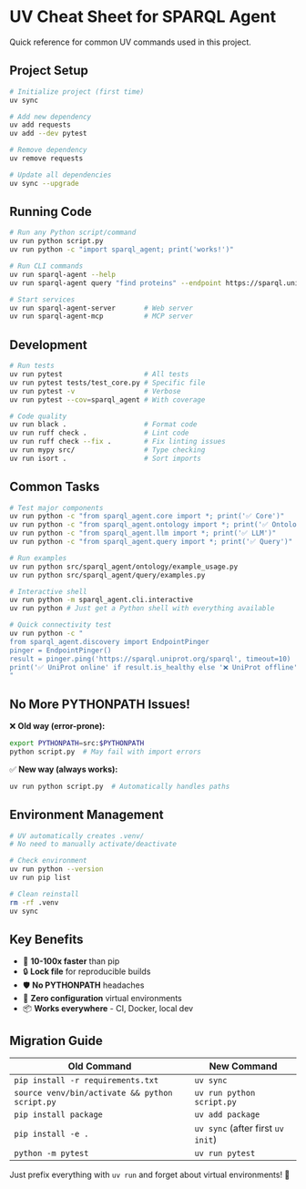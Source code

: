 # UV Cheat Sheet for SPARQL Agent

Quick reference for common UV commands used in this project.

## Project Setup

```bash
# Initialize project (first time)
uv sync

# Add new dependency
uv add requests
uv add --dev pytest

# Remove dependency
uv remove requests

# Update all dependencies
uv sync --upgrade
```

## Running Code

```bash
# Run any Python script/command
uv run python script.py
uv run python -c "import sparql_agent; print('works!')"

# Run CLI commands
uv run sparql-agent --help
uv run sparql-agent query "find proteins" --endpoint https://sparql.uniprot.org/sparql

# Start services
uv run sparql-agent-server       # Web server
uv run sparql-agent-mcp          # MCP server
```

## Development

```bash
# Run tests
uv run pytest                    # All tests
uv run pytest tests/test_core.py # Specific file
uv run pytest -v                 # Verbose
uv run pytest --cov=sparql_agent # With coverage

# Code quality
uv run black .                   # Format code
uv run ruff check .              # Lint code
uv run ruff check --fix .        # Fix linting issues
uv run mypy src/                 # Type checking
uv run isort .                   # Sort imports
```

## Common Tasks

```bash
# Test major components
uv run python -c "from sparql_agent.core import *; print('✅ Core')"
uv run python -c "from sparql_agent.ontology import *; print('✅ Ontology')"
uv run python -c "from sparql_agent.llm import *; print('✅ LLM')"
uv run python -c "from sparql_agent.query import *; print('✅ Query')"

# Run examples
uv run python src/sparql_agent/ontology/example_usage.py
uv run python src/sparql_agent/query/examples.py

# Interactive shell
uv run python -m sparql_agent.cli.interactive
uv run python # Just get a Python shell with everything available

# Quick connectivity test
uv run python -c "
from sparql_agent.discovery import EndpointPinger
pinger = EndpointPinger()
result = pinger.ping('https://sparql.uniprot.org/sparql', timeout=10)
print('✅ UniProt online' if result.is_healthy else '❌ UniProt offline')
"
```

## No More PYTHONPATH Issues!

❌ **Old way (error-prone):**
```bash
export PYTHONPATH=src:$PYTHONPATH
python script.py  # May fail with import errors
```

✅ **New way (always works):**
```bash
uv run python script.py  # Automatically handles paths
```

## Environment Management

```bash
# UV automatically creates .venv/
# No need to manually activate/deactivate

# Check environment
uv run python --version
uv run pip list

# Clean reinstall
rm -rf .venv
uv sync
```

## Key Benefits

- 🚀 **10-100x faster** than pip
- 🔒 **Lock file** for reproducible builds
- 🛡️ **No PYTHONPATH** headaches
- 🎯 **Zero configuration** virtual environments
- 📦 **Works everywhere** - CI, Docker, local dev

## Migration Guide

| Old Command | New Command |
|-------------|-------------|
| `pip install -r requirements.txt` | `uv sync` |
| `source venv/bin/activate && python script.py` | `uv run python script.py` |
| `pip install package` | `uv add package` |
| `pip install -e .` | `uv sync` (after first `uv init`) |
| `python -m pytest` | `uv run pytest` |

Just prefix everything with `uv run` and forget about virtual environments! 🎉